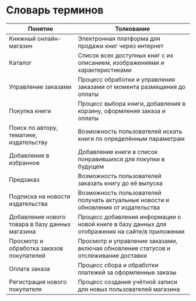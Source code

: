 # Словарь терминов

| Понятие | Толкование |
|--------|----------|
| Книжный онлайн-магазин | Электронная платформа для продажи книг через интернет | 
| Каталог | Список всех доступных книг с их описанием, изображениями и характеристиками |
| Управление заказами | Процесс обработки и управления заказами от момента размещения до оплаты |
| Покупка книги | Процесс выбора книги, добавления в корзину, оформления заказа и оплаты |
| Поиск по автору, тематике, издательству | Возможность пользователей искать книги по определённым параметрам |
| Добавление в избранное | Добавление книги в список понравившихся для покупки в будущем |
| Предзаказ | Возможность пользователей заказать книгу до её выпуска|
| Подписка на новости издательства  | Возможность пользователей получать актуальные новости и обновления от издательства |
| Добавление нового товара в базу данных магазина  | Процесс добавления информации о новой книге в базу данных для отображения на сайте/в приложении |
| Просмотр и обработка заказов покупателей | Просмотр и управление заказами, включая обновление статусов и отслеживание доставки |
| Оплата заказа | Процесс сбора и обработки платежей за оформленные заказы |
| Регистрация нового покупателя | Процесс создания учётной записи для новых пользователей магазина |
